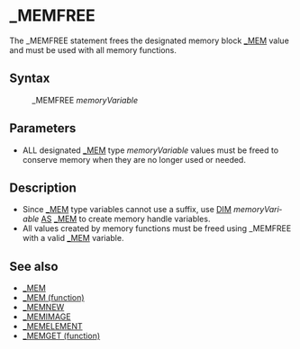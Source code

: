 <style>pre.codeide, pre.outputfixed, .outputcrt0 { background-color: #000 !important; color: #FFF !important; }</style><!DOCTYPE html>
<html class="client-nojs" dir="ltr" lang="en">
<head>
<title>_MEMFREE - QB64 Phoenix Edition Wiki</title>
</head>
<body class="mediawiki ltr sitedir-ltr mw-hide-empty-elt ns-0 ns-subject page-MEMFREE rootpage-MEMFREE skin-vector action-view skin-vector-legacy vector-feature-language-in-header-enabled vector-feature-language-in-main-page-header-disabled vector-feature-language-alert-in-sidebar-disabled vector-feature-sticky-header-disabled vector-feature-sticky-header-edit-disabled vector-feature-table-of-contents-disabled vector-feature-visual-enhancement-next-disabled">
<div class="mw-body" id="content" role="main">
<a id="top"></a>
<h1 class="firstHeading mw-first-heading" id="firstHeading">_MEMFREE</h1>
<div class="vector-body" id="bodyContent">
<div class="mw-body-content mw-content-ltr" dir="ltr" id="mw-content-text" lang="en"><div class="mw-parser-output"><p>The <a class="mw-selflink selflink">_MEMFREE</a> statement frees the designated memory block <a href="MEM" title="MEM">_MEM</a> value and must be used with all memory functions.
</p>
<h2><span class="mw-headline" id="Syntax">Syntax</span></h2>
<dl><dd><a class="mw-selflink selflink">_MEMFREE</a> <i>memoryVariable</i></dd></dl>
<p>
</p>
<h2><span class="mw-headline" id="Parameters">Parameters</span></h2>
<ul><li>ALL designated <a href="MEM" title="MEM">_MEM</a> type <i>memoryVariable</i> values must be freed to conserve memory when they are no longer used or needed.</li></ul>
<p>
</p>
<h2><span class="mw-headline" id="Description">Description</span></h2>
<ul><li>Since <a href="MEM" title="MEM">_MEM</a> type variables cannot use a suffix, use <a href="DIM" title="DIM">DIM</a> <i>memoryVariable</i> <a href="AS" title="AS">AS</a> <a href="MEM" title="MEM">_MEM</a> to create memory handle variables.</li>
<li>All values created by memory functions must be freed using <a class="mw-selflink selflink">_MEMFREE</a> with a valid <a href="MEM" title="MEM">_MEM</a> variable.</li></ul>
<p>
</p>
<h2><span class="mw-headline" id="See_also">See also</span></h2>
<ul><li><a href="MEM" title="MEM">_MEM</a></li>
<li><a href="MEM_(function)" title="MEM (function)">_MEM (function)</a></li>
<li><a href="MEMNEW" title="MEMNEW">_MEMNEW</a></li>
<li><a href="MEMIMAGE" title="MEMIMAGE">_MEMIMAGE</a></li>
<li><a href="MEMELEMENT" title="MEMELEMENT">_MEMELEMENT</a></li>
<li><a href="MEMGET_(function)" title="MEMGET (function)">_MEMGET (function)</a></li></ul>
<p>
</p>
<!-- 
NewPP limit report
Cached time: 20240715062401
Cache expiry: 86400
Reduced expiry: false
Complications: [show‐toc]
CPU time usage: 0.027 seconds
Real time usage: 0.040 seconds
Preprocessor visited node count: 28/1000000
Post‐expand include size: 638/2097152 bytes
Template argument size: 42/2097152 bytes
Highest expansion depth: 3/100
Expensive parser function count: 0/100
Unstrip recursion depth: 0/20
Unstrip post‐expand size: 0/5000000 bytes
-->
<!--
Transclusion expansion time report (%,ms,calls,template)
100.00%   23.453      1 -total
 23.55%    5.522      1 Template:PageSeeAlso
 20.48%    4.803      1 Template:PageDescription
 15.56%    3.650      1 Template:PageSyntax
 13.24%    3.105      3 Template:Parameter
 11.89%    2.789      1 Template:PageParameters
 11.26%    2.640      1 Template:PageNavigation
-->
<!-- Saved in parser cache with key qb64pnix_mw19894-mwmb_:pcache:idhash:180-0!canonical and timestamp 20240715062401 and revision id 7619.
 -->
</div>
</div>
</div>
</div>
</body>
</html>